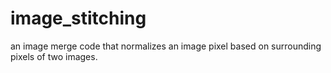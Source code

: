 # image_stitching
an image merge code that normalizes an image pixel based on surrounding pixels of two images.

